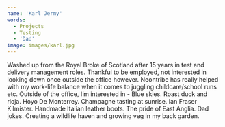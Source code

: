 ```yaml
---
name: 'Karl Jermy'
words:
  - Projects
  - Testing
  - 'Dad'
image: images/karl.jpg
---
```


Washed up from the Royal Broke of Scotland after 15 years in test and delivery management roles. Thankful to be employed, not interested in looking down once outside the office however. Neontribe has really helped with my work-life balance when it comes to juggling childcare/school runs etc.
Outside of the office, I’m interested in - Blue skies. Roast duck and rioja. Hoyo De Monterrey. Champagne tasting at sunrise. Ian Fraser Kilmister. Handmade Italian leather boots. The pride of East Anglia. Dad jokes. Creating a wildlife haven and growing veg in my back garden.
